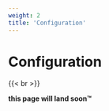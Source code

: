 ```yaml
---
weight: 2
title: 'Configuration'
---
```


# Configuration

{{< br >}}

**this page will land soon™**
